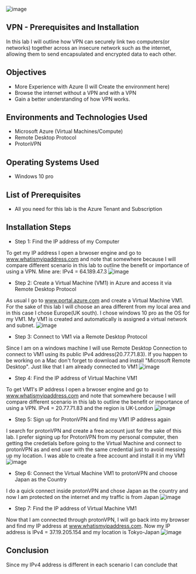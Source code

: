 ![image](https://github.com/danielbangm/VPN-ProtonVPN/assets/22795502/5243893a-3691-4117-a385-a23f9910fce3)

<h2>VPN - Prerequisites and Installation</h2>

In this lab I will outline how VPN can securely link two computers(or networks) together across an insecure network such as the internet, allowing them to send encapsulated and encrypted data to each other.

<h2>Objectives</h2>

-  More Experience with Azure (I will Create the environment here)
-  Browse the internet without a VPN and with a VPN
-  Gain a better understanding of how VPN works.

<h2>Environments and Technologies Used</h2>

-  Microsoft Azure (Virtual Machines/Compute)
-  Remote Desktop Protocol
-  ProtonVPN

<h2>Operating Systems Used</h2>

-  Windows 10 pro

<h2>List of Prerequisites</h2>

-  All you need for this lab is the Azure Tenant and Subscription

<h2>Installation Steps</h2>

-  Step 1: Find the IP address of my Computer

To get my IP address I open a brwoser engine and go to www.whatismyipaddress.com and note that somewhere because I will compare different scenario in this lab to outline the benefit or importance of using a VPN. Mine are: IPv4 = 64.189.47.3
![image](https://github.com/danielbangm/VPN-ProtonVPN/assets/22795502/2d3ed712-99c0-4c40-a9f3-00ce8be17a46)

-  Step 2: Create a Virtual Machine (VM1) in Azure and access it via Remote Desktop Protocol

As usual I go to www.portal.azure.com and create a Virtual Machine VM1. For the sake of this lab I will choose an area different from my local area and in this case I chose Europe(UK south). I chose windows 10 pro as the OS for my VM1. My VM1 is created and automatically is assigned a virtual network and subnet.
![image](https://github.com/danielbangm/VPN-ProtonVPN/assets/22795502/bd65b04e-e7f6-460e-a0d6-a48ee8e4209d)

-  Step 3: Connect to VM1 via a Remote Desktop Protocol

Since I am on a windows machine I will use Remote Desktop Connection to connect to VM1 using its public IPv4 address(20.77.71.83). If you happen to be working on a Mac don't forget to download and install "Microsoft Remote Desktop". Just like that I am already connected to VM1
![image](https://github.com/danielbangm/VPN-ProtonVPN/assets/22795502/0ec1fabe-b5b6-40e7-8ed8-ee9205adc81e)

-  Step 4: Find the IP address of Virtual Machine VM1

To get VM1's IP address I open a brwoser engine and go to www.whatismyipaddress.com and note that somewhere because I will compare different scenario in this lab to outline the benefit or importance of using a VPN. IPv4 = 20.77.71.83 and the region is UK-London
![image](https://github.com/danielbangm/VPN-ProtonVPN/assets/22795502/50b6912e-ca4e-4dd8-a297-e22cef0ed3c8)

-  Step 5: Sign up for ProtonVPN and find my VM1 IP address again

I search for protonVPN and create a free account just for the sake of this lab. I prefer signing up for ProtonVPN from my personal computer, then getting the credetials before going to the Virtual Machine and connect to protonVPN as and end user with the same credential just to avoid messing up my location. I was able to create a free account and install it in my VM1
![image](https://github.com/danielbangm/VPN-ProtonVPN/assets/22795502/57160359-218d-472a-b0fc-fe7667cff459)

-  Step 6:  Connect the Virtual Machine VM1 to protonVPN and choose Japan as the Country

I do a quick connect inside protonVPN and chose Japan as the country and now I am protected on the internet and my traffic is from Japan
![image](https://github.com/danielbangm/VPN-ProtonVPN/assets/22795502/27940183-c2f3-4777-b163-59a4af703c96)

-  Step 7: Find the IP address of Virtual Machine VM1

Now that I am connected through protonVPN, I will go back into my browser and find my IP address at www.whatismyipaddress.com. Now my IP address is IPv4 = 37.19.205.154 and my location is Tokyo-Japan
![image](https://github.com/danielbangm/VPN-ProtonVPN/assets/22795502/17381a60-4cb0-4bbb-87b0-96e1c458578b)

<h2>Conclusion</h2>

Since my IPv4 address is different in each scenario I can conclude that
